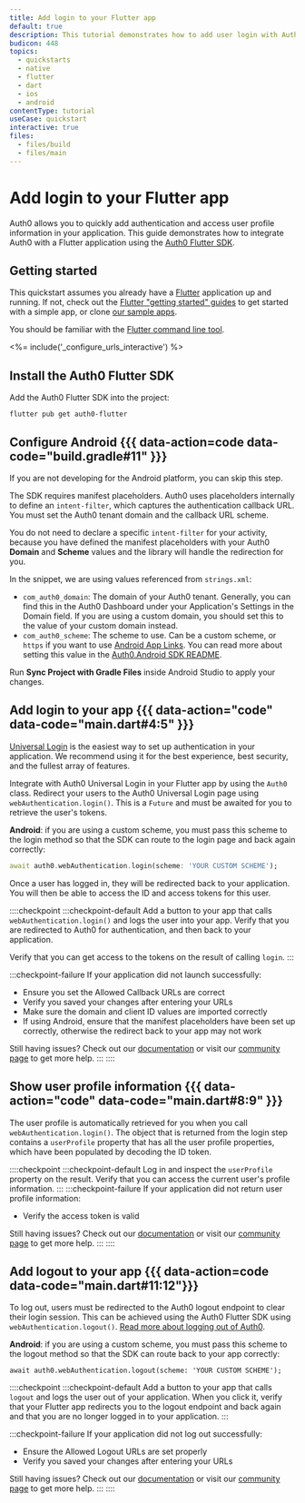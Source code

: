 ```yaml
---
title: Add login to your Flutter app
default: true
description: This tutorial demonstrates how to add user login with Auth0 to a Flutter application using the Auth0 Flutter SDK
budicon: 448
topics:
  - quickstarts
  - native
  - flutter
  - dart
  - ios
  - android
contentType: tutorial
useCase: quickstart
interactive: true
files:
  - files/build
  - files/main
---
```


# Add login to your Flutter app

Auth0 allows you to quickly add authentication and access user profile information in your application. This guide demonstrates how to integrate Auth0 with a Flutter application using the [Auth0 Flutter SDK](https://github.com/auth0/auth0-flutter).

## Getting started

This quickstart assumes you already have a [Flutter](https://flutter.dev/) application up and running. If not, check out the [Flutter "getting started" guides](https://docs.flutter.dev/get-started/install) to get started with a simple app, or clone [our sample apps](https://github.com/auth0-samples/auth0-flutter-samples).

You should be familiar with the [Flutter command line tool](https://docs.flutter.dev/reference/flutter-cli).

<%= include('_configure_urls_interactive') %>

## Install the Auth0 Flutter SDK

Add the Auth0 Flutter SDK into the project:

```shell
flutter pub get auth0-flutter
```

## Configure Android {{{ data-action=code data-code="build.gradle#11" }}}

If you are not developing for the Android platform, you can skip this step.

The SDK requires manifest placeholders. Auth0 uses placeholders internally to define an `intent-filter`, which captures the authentication callback URL. You must set the Auth0 tenant domain and the callback URL scheme.

You do not need to declare a specific `intent-filter` for your activity, because you have defined the manifest placeholders with your Auth0 **Domain** and **Scheme** values and the library will handle the redirection for you.

In the snippet, we are using values referenced from `strings.xml`:

- `com_auth0_domain`: The domain of your Auth0 tenant. Generally, you can find this in the Auth0 Dashboard under your Application's Settings in the Domain field. If you are using a custom domain, you should set this to the value of your custom domain instead.
- `com_auth0_scheme`: The scheme to use. Can be a custom scheme, or `https` if you want to use [Android App Links](https://auth0.com/docs/applications/enable-android-app-links). You can read more about setting this value in the [Auth0.Android SDK README](https://github.com/auth0/Auth0.Android#a-note-about-app-deep-linking).

Run **Sync Project with Gradle Files** inside Android Studio to apply your changes.

## Add login to your app {{{ data-action="code" data-code="main.dart#4:5" }}}

[Universal Login](https://auth0.com/docs/authenticate/login/auth0-universal-login) is the easiest way to set up authentication in your application. We recommend using it for the best experience, best security, and the fullest array of features.

Integrate with Auth0 Universal Login in your Flutter app by using the `Auth0` class. Redirect your users to the Auth0 Universal Login page using `webAuthentication.login()`. This is a `Future` and must be awaited for you to retrieve the user's tokens.

**Android**: if you are using a custom scheme, you must pass this scheme to the login method so that the SDK can route to the login page and back again correctly:

```dart
await auth0.webAuthentication.login(scheme: 'YOUR CUSTOM SCHEME');
```

Once a user has logged in, they will be redirected back to your application. You will then be able to access the ID and access tokens for this user.

::::checkpoint
:::checkpoint-default
Add a button to your app that calls `webAuthentication.login()` and logs the user into your app. Verify that you are redirected to Auth0 for authentication, and then back to your application.

Verify that you can get access to the tokens on the result of calling `login`.
:::

:::checkpoint-failure
If your application did not launch successfully:
* Ensure you set the Allowed Callback URLs are correct
* Verify you saved your changes after entering your URLs
* Make sure the domain and client ID values are imported correctly
* If using Android, ensure that the manifest placeholders have been set up correctly, otherwise the redirect back to your app may not work

Still having issues? Check out our [documentation](https://auth0.com/docs) or visit our [community page](https://community.auth0.com) to get more help.
:::
::::

## Show user profile information {{{ data-action="code" data-code="main.dart#8:9" }}}

The user profile is automatically retrieved for you when you call `webAuthentication.login()`. The object that is returned from the login step contains a `userProfile` property that has all the user profile properties, which have been populated by decoding the ID token.

::::checkpoint
:::checkpoint-default
Log in and inspect the `userProfile` property on the result. Verify that you can access the current user's profile information.
:::
:::checkpoint-failure
If your application did not return user profile information:

- Verify the access token is valid

Still having issues? Check out our [documentation](https://auth0.com/docs) or visit our [community page](https://community.auth0.com) to get more help.
:::
::::

## Add logout to your app {{{ data-action=code data-code="main.dart#11:12"}}}

To log out, users must be redirected to the Auth0 logout endpoint to clear their login session. This can be achieved using the Auth0 Flutter SDK using `webAuthentication.logout()`. [Read more about logging out of Auth0](https://auth0.com/docs/authenticate/login/logout).

**Android**: if you are using a custom scheme, you must pass this scheme to the logout method so that the SDK can route back to your app correctly:

```
await auth0.webAuthentication.logout(scheme: 'YOUR CUSTOM SCHEME');
```

::::checkpoint
:::checkpoint-default
Add a button to your app that calls `logout` and logs the user out of your application. When you click it, verify that your Flutter app redirects you to the logout endpoint and back again and that you are no longer logged in to your application.
:::

:::checkpoint-failure
If your application did not log out successfully:
* Ensure the Allowed Logout URLs are set properly
* Verify you saved your changes after entering your URLs

Still having issues? Check out our [documentation](https://auth0.com/docs) or visit our [community page](https://community.auth0.com) to get more help.
:::
::::
